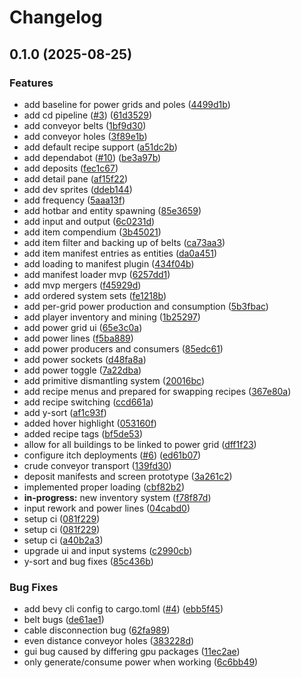 # Changelog

## 0.1.0 (2025-08-25)


### Features

* add baseline for power grids and poles ([4499d1b](https://github.com/ssouthcity/fear_factory/commit/4499d1bf98342380ca3d25b8bed4aa364e5e52e4))
* add cd pipeline ([#3](https://github.com/ssouthcity/fear_factory/issues/3)) ([61d3529](https://github.com/ssouthcity/fear_factory/commit/61d35295805b1dc1d2b6a3f897f9d62569f03e06))
* add conveyor belts ([1bf9d30](https://github.com/ssouthcity/fear_factory/commit/1bf9d30f629c75e4a0318aebef94bcbac897f4c3))
* add conveyor holes ([3f89e1b](https://github.com/ssouthcity/fear_factory/commit/3f89e1b4eeaf70d838da19acc902559ccf4c0124))
* add default recipe support ([a51dc2b](https://github.com/ssouthcity/fear_factory/commit/a51dc2b6bdee2e3f946e78984438e61c605da067))
* add dependabot ([#10](https://github.com/ssouthcity/fear_factory/issues/10)) ([be3a97b](https://github.com/ssouthcity/fear_factory/commit/be3a97bef5ead0a15db2b1d331494ac1c5fdb0cf))
* add deposits ([fec1c67](https://github.com/ssouthcity/fear_factory/commit/fec1c676b9012d50185a9ad9ab51b5c6492186bb))
* add detail pane ([af15f22](https://github.com/ssouthcity/fear_factory/commit/af15f2237985ca1453fe27dcb25c63eb7adebaa2))
* add dev sprites ([ddeb144](https://github.com/ssouthcity/fear_factory/commit/ddeb144b99b0fa7cee79bed24929087ec2639950))
* add frequency ([5aaa13f](https://github.com/ssouthcity/fear_factory/commit/5aaa13f086329ecf485232602a4ca678456e3949))
* add hotbar and entity spawning ([85e3659](https://github.com/ssouthcity/fear_factory/commit/85e3659e632d333b0774153ba927d654c92e3bd9))
* add input and output ([6c0231d](https://github.com/ssouthcity/fear_factory/commit/6c0231d81d8561a58855a5a2db75b1e564200268))
* add item compendium ([3b45021](https://github.com/ssouthcity/fear_factory/commit/3b450211941026e65fbb9688f88e2d0b18ebcdff))
* add item filter and backing up of belts ([ca73aa3](https://github.com/ssouthcity/fear_factory/commit/ca73aa36895cb70cec58a580b35ed90ccdc2c699))
* add item manifest entries as entities ([da0a451](https://github.com/ssouthcity/fear_factory/commit/da0a451bebf0e32cc0d5f5513c07937965690eec))
* add loading to manifest plugin ([434f04b](https://github.com/ssouthcity/fear_factory/commit/434f04b350348d393dd4974144cea8bf014d89fa))
* add manifest loader mvp ([6257dd1](https://github.com/ssouthcity/fear_factory/commit/6257dd11eff2018a20bc507f4ef98767a1e08724))
* add mvp mergers ([f45929d](https://github.com/ssouthcity/fear_factory/commit/f45929d350922f25dcbf5f916347c5aa8cb4a45e))
* add ordered system sets ([fe1218b](https://github.com/ssouthcity/fear_factory/commit/fe1218bf88e3e2a411ba03b666643e6f4d5ae8c1))
* add per-grid power production and consumption ([5b3fbac](https://github.com/ssouthcity/fear_factory/commit/5b3fbac0819dc4e5778f1bfa15e89f4845cd53e7))
* add player inventory and mining ([1b25297](https://github.com/ssouthcity/fear_factory/commit/1b252975ee6905b81f131711edce91ae512ad269))
* add power grid ui ([65e3c0a](https://github.com/ssouthcity/fear_factory/commit/65e3c0aa5f9f6ffe7621ed8644769f2315d75d85))
* add power lines ([f5ba889](https://github.com/ssouthcity/fear_factory/commit/f5ba8898c6be297677ccf11e88136cf870618058))
* add power producers and consumers ([85edc61](https://github.com/ssouthcity/fear_factory/commit/85edc61f871f1d2f3acd3101b6c968777c631436))
* add power sockets ([d48fa8a](https://github.com/ssouthcity/fear_factory/commit/d48fa8abdd6dde0d6e593c9a7f8af153186f8ecb))
* add power toggle ([7a22dba](https://github.com/ssouthcity/fear_factory/commit/7a22dbac065698c08f91e92439357bb1beadfa98))
* add primitive dismantling system ([20016bc](https://github.com/ssouthcity/fear_factory/commit/20016bcb8034e0734faaccd2128570211a950a14))
* add recipe menus and prepared for swapping recipes ([367e80a](https://github.com/ssouthcity/fear_factory/commit/367e80a49f28d95a531e0f150549e319422607e8))
* add recipe switching ([ccd661a](https://github.com/ssouthcity/fear_factory/commit/ccd661af7da136e07b7a38d61f52a0b8fde746e6))
* add y-sort ([af1c93f](https://github.com/ssouthcity/fear_factory/commit/af1c93fbcd31e453b9ce0fa5615f6c4bd6a6ad5b))
* added hover highlight ([053160f](https://github.com/ssouthcity/fear_factory/commit/053160f1dab4b767488bd6427154aac0e0fb301a))
* added recipe tags ([bf5de53](https://github.com/ssouthcity/fear_factory/commit/bf5de53895c312b2160191b2881c08c0df01432d))
* allow for all buildings to be linked to power grid ([dff1f23](https://github.com/ssouthcity/fear_factory/commit/dff1f23ff253c8c94e93e8feb468cef4c5e2de80))
* configure itch deployments ([#6](https://github.com/ssouthcity/fear_factory/issues/6)) ([ed61b07](https://github.com/ssouthcity/fear_factory/commit/ed61b076e68cac39cdd47d8f8e6a7724c8cbecf1))
* crude conveyor transport ([139fd30](https://github.com/ssouthcity/fear_factory/commit/139fd30a14c5f55895b0d5f208504598bd2fce7d))
* deposit manifests and screen prototype ([3a261c2](https://github.com/ssouthcity/fear_factory/commit/3a261c251c800589f36352c6ca51a73e9c2d6a86))
* implemented proper loading ([cbf82b2](https://github.com/ssouthcity/fear_factory/commit/cbf82b268b82886e23884ee1692edd5c4985ca18))
* **in-progress:** new inventory system ([f78f87d](https://github.com/ssouthcity/fear_factory/commit/f78f87d2ea6b786859780b96ecd817c8c786a8b5))
* input rework and power lines ([04cabd0](https://github.com/ssouthcity/fear_factory/commit/04cabd079c0347758b6291e17e71f4c038d38e1f))
* setup ci ([081f229](https://github.com/ssouthcity/fear_factory/commit/081f229eeab6f5e4cdb03fc9f2ece33b67ba6161))
* setup ci ([081f229](https://github.com/ssouthcity/fear_factory/commit/081f229eeab6f5e4cdb03fc9f2ece33b67ba6161))
* setup ci ([a40b2a3](https://github.com/ssouthcity/fear_factory/commit/a40b2a387170fa1ff4b749ef4435140c3aa8f258))
* upgrade ui and input systems ([c2990cb](https://github.com/ssouthcity/fear_factory/commit/c2990cb806fbb2d487af638e84ac70f7b50fd6f7))
* y-sort and bug fixes ([85c436b](https://github.com/ssouthcity/fear_factory/commit/85c436b419993a007833162bc327cde9423f34af))


### Bug Fixes

* add bevy cli config to cargo.toml ([#4](https://github.com/ssouthcity/fear_factory/issues/4)) ([ebb5f45](https://github.com/ssouthcity/fear_factory/commit/ebb5f455f65f457d4b53b1210fd2f6615e3ea88d))
* belt bugs ([de61ae1](https://github.com/ssouthcity/fear_factory/commit/de61ae1d830da2e86c3142aef2435edd9693c108))
* cable disconnection bug ([62fa989](https://github.com/ssouthcity/fear_factory/commit/62fa989330c45a5dd6018bad38aae8cbea4c3655))
* even distance conveyor holes ([383228d](https://github.com/ssouthcity/fear_factory/commit/383228db8bc222a48d136c3988cc9b9f21329ac2))
* gui bug caused by differing gpu packages ([11ec2ae](https://github.com/ssouthcity/fear_factory/commit/11ec2ae809497fe5257a2ffeaecdbd24c8dad35a))
* only generate/consume power when working ([6c6bb49](https://github.com/ssouthcity/fear_factory/commit/6c6bb49588112332f337e889fe65ef0d4f3eda4e))
